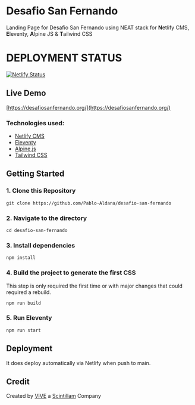 # Desafio San Fernando

Landing Page for Desafio San Fernando using NEAT stack for **N**etlify CMS, **E**leventy, **A**lpine JS & **T**ailwind CSS

# DEPLOYMENT STATUS

[![Netlify Status](https://api.netlify.com/api/v1/badges/0a22515e-43bc-4a2e-8cac-326e338feb8b/deploy-status)](https://app.netlify.com/sites/fluffy-tarsier-8febf0/deploys)

## Live Demo

[https://desafiosanfernando.org/](https://desafiosanfernando.org/)

### Technologies used:

- [Netlify CMS](https://www.netlifycms.org/)
- [Eleventy](https://www.11ty.dev/)
- [Alpine.js](https://github.com/alpinejs/alpine)
- [Tailwind CSS](https://tailwindcss.com/)

## Getting Started

### 1\. Clone this Repository

```
git clone https://github.com/Pablo-Aldana/desafio-san-fernando
```

### 2\. Navigate to the directory

```
cd desafio-san-fernando
```

### 3\. Install dependencies

```
npm install
```

### 4\. Build the project to generate the first CSS

This step is only required the first time or with major changes that could required a rebuild.

```
npm run build
```

### 5\. Run Eleventy

```
npm run start
```

## Deployment

It does deploy automatically via Netlify when push to main.

## Credit

Created by [VIVE](https://vivelaapp.es) a [Scintillam](https://www.scintillam.com) Company
